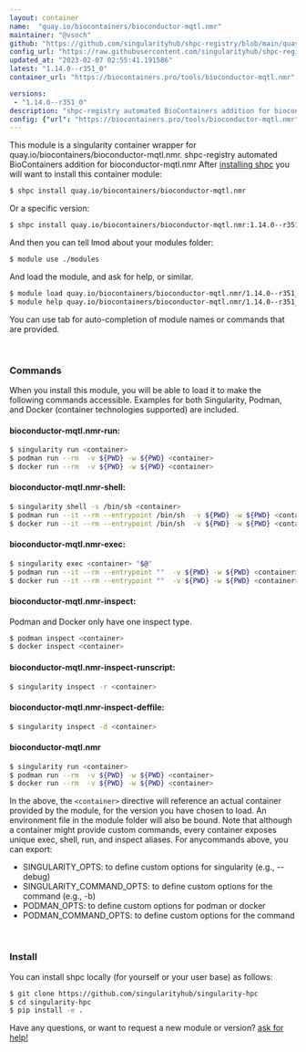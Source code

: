 ```yaml
---
layout: container
name:  "quay.io/biocontainers/bioconductor-mqtl.nmr"
maintainer: "@vsoch"
github: "https://github.com/singularityhub/shpc-registry/blob/main/quay.io/biocontainers/bioconductor-mqtl.nmr/container.yaml"
config_url: "https://raw.githubusercontent.com/singularityhub/shpc-registry/main/quay.io/biocontainers/bioconductor-mqtl.nmr/container.yaml"
updated_at: "2023-02-07 02:55:41.191586"
latest: "1.14.0--r351_0"
container_url: "https://biocontainers.pro/tools/bioconductor-mqtl.nmr"

versions:
 - "1.14.0--r351_0"
description: "shpc-registry automated BioContainers addition for bioconductor-mqtl.nmr"
config: {"url": "https://biocontainers.pro/tools/bioconductor-mqtl.nmr", "maintainer": "@vsoch", "description": "shpc-registry automated BioContainers addition for bioconductor-mqtl.nmr", "latest": {"1.14.0--r351_0": "sha256:390b4fff0a4d246e1e19e7ff775fb977800a52cd41521bc36169810cca108bd7"}, "tags": {"1.14.0--r351_0": "sha256:390b4fff0a4d246e1e19e7ff775fb977800a52cd41521bc36169810cca108bd7"}, "docker": "quay.io/biocontainers/bioconductor-mqtl.nmr"}
---
```


This module is a singularity container wrapper for quay.io/biocontainers/bioconductor-mqtl.nmr.
shpc-registry automated BioContainers addition for bioconductor-mqtl.nmr
After [installing shpc](#install) you will want to install this container module:


```bash
$ shpc install quay.io/biocontainers/bioconductor-mqtl.nmr
```

Or a specific version:

```bash
$ shpc install quay.io/biocontainers/bioconductor-mqtl.nmr:1.14.0--r351_0
```

And then you can tell lmod about your modules folder:

```bash
$ module use ./modules
```

And load the module, and ask for help, or similar.

```bash
$ module load quay.io/biocontainers/bioconductor-mqtl.nmr/1.14.0--r351_0
$ module help quay.io/biocontainers/bioconductor-mqtl.nmr/1.14.0--r351_0
```

You can use tab for auto-completion of module names or commands that are provided.

<br>

### Commands

When you install this module, you will be able to load it to make the following commands accessible.
Examples for both Singularity, Podman, and Docker (container technologies supported) are included.

#### bioconductor-mqtl.nmr-run:

```bash
$ singularity run <container>
$ podman run --rm  -v ${PWD} -w ${PWD} <container>
$ docker run --rm  -v ${PWD} -w ${PWD} <container>
```

#### bioconductor-mqtl.nmr-shell:

```bash
$ singularity shell -s /bin/sh <container>
$ podman run --it --rm --entrypoint /bin/sh  -v ${PWD} -w ${PWD} <container>
$ docker run --it --rm --entrypoint /bin/sh  -v ${PWD} -w ${PWD} <container>
```

#### bioconductor-mqtl.nmr-exec:

```bash
$ singularity exec <container> "$@"
$ podman run --it --rm --entrypoint ""  -v ${PWD} -w ${PWD} <container> "$@"
$ docker run --it --rm --entrypoint ""  -v ${PWD} -w ${PWD} <container> "$@"
```

#### bioconductor-mqtl.nmr-inspect:

Podman and Docker only have one inspect type.

```bash
$ podman inspect <container>
$ docker inspect <container>
```

#### bioconductor-mqtl.nmr-inspect-runscript:

```bash
$ singularity inspect -r <container>
```

#### bioconductor-mqtl.nmr-inspect-deffile:

```bash
$ singularity inspect -d <container>
```



#### bioconductor-mqtl.nmr

```bash
$ singularity run <container>
$ podman run --rm  -v ${PWD} -w ${PWD} <container>
$ docker run --rm  -v ${PWD} -w ${PWD} <container>
```


In the above, the `<container>` directive will reference an actual container provided
by the module, for the version you have chosen to load. An environment file in the
module folder will also be bound. Note that although a container
might provide custom commands, every container exposes unique exec, shell, run, and
inspect aliases. For anycommands above, you can export:

 - SINGULARITY_OPTS: to define custom options for singularity (e.g., --debug)
 - SINGULARITY_COMMAND_OPTS: to define custom options for the command (e.g., -b)
 - PODMAN_OPTS: to define custom options for podman or docker
 - PODMAN_COMMAND_OPTS: to define custom options for the command

<br>

### Install

You can install shpc locally (for yourself or your user base) as follows:

```bash
$ git clone https://github.com/singularityhub/singularity-hpc
$ cd singularity-hpc
$ pip install -e .
```

Have any questions, or want to request a new module or version? [ask for help!](https://github.com/singularityhub/singularity-hpc/issues)
